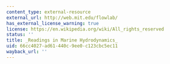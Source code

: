 ```yaml
---
content_type: external-resource
external_url: http://web.mit.edu/flowlab/
has_external_license_warning: true
license: https://en.wikipedia.org/wiki/All_rights_reserved
status: ''
title: _Readings in Marine Hydrodynamics_
uid: 66cc4027-ad61-440c-9ee0-c123cbc5ec11
wayback_url: ''
---
```

